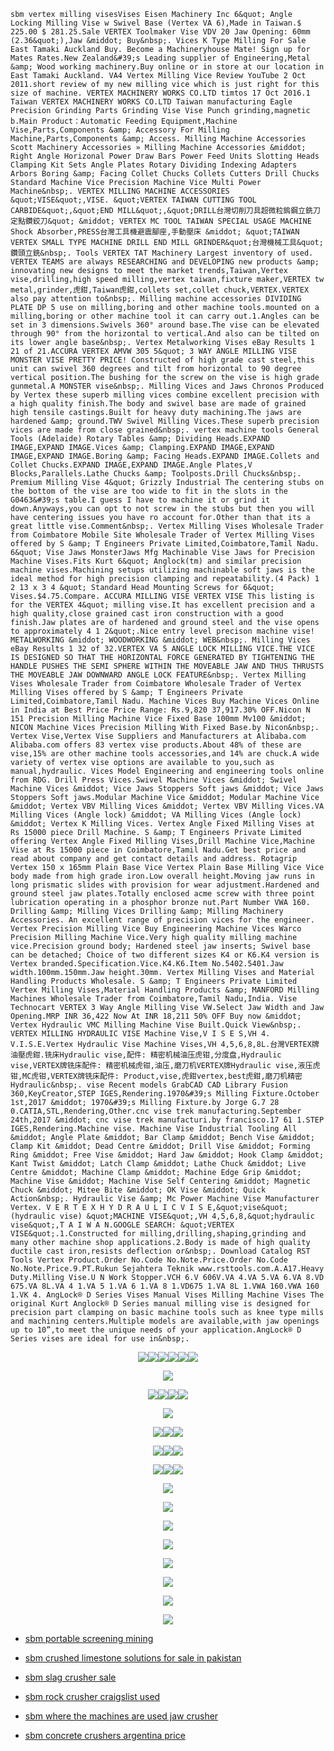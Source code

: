 
```
sbm vertex milling visesVises Eisen Machinery Inc 6&quot; Angle Locking Milling Vise w Swivel Base (Vertex VA 6),Made in Taiwan.$ 225.00 $ 281.25.Sale VERTEX Toolmaker Vise VDV 20 Jaw Opening: 60mm (2.36&quot;),Jaw &middot; Buy&nbsp;. Vices K Type Milling For Sale East Tamaki Auckland Buy. Become a Machineryhouse Mate! Sign up for Mates Rates.New Zealand&#39;s Leading supplier of Engineering,Metal &amp; Wood working machinery.Buy online or in store at our location in East Tamaki Auckland. VA4 Vertex Milling Vice Review YouTube 2 Oct 2011.short review of my new milling vice which is just right for this size of machine. VERTEX MACHINERY WORKS CO.LTD timtos 17 Oct 2016.1 Taiwan VERTEX MACHINERY WORKS CO.LTD Taiwan manufacturing Eagle Precision Grinding Parts Grinding Vise Vise Punch grinding,magnetic b.Main Product：Automatic Feeding Equipment,Machine Vise,Parts,Components &amp; Accessory For Milling Machine,Parts,Components &amp; Access. Milling Machine Accessories Scott Machinery Accessories » Milling Machine Accessories &middot; Right Angle Horizonal Power Draw Bars Power Feed Units Slotting Heads Clamping Kit Sets Angle Plates Rotary Dividing Indexing Adapters Arbors Boring &amp; Facing Collet Chucks Collets Cutters Drill Chucks Standard Machine Vice Precision Machine Vice Multi Power Machine&nbsp;. VERTEX MILLING MACHINE ACCESSORIES &quot;VISE&quot;,VISE. &quot;VERTEX TAIWAN CUTTING TOOL CARBIDE&quot;,&quot;END MILL&quot;,&quot;DRILL台灣切削刀具超微粒鎢鋼立銑刀定點鑽鉸刀&quot; &middot; VERTEX MC TOOL TAIWAN SPECIAL USAGE MACHINE Shock Absorber,PRESS台灣工具機避震腳座,手動壓床 &middot; &quot;TAIWAN VERTEX SMALL TYPE MACHINE DRILL END MILL GRINDER&quot;台灣機械工具&quot;鑽頭立銑&nbsp;. Tools VERTEX TAT Machinery Largest inventory of used. VERTEX TEAMS are always RESEARCHING and DEVELOPING new products &amp; innovating new designs to meet the market trends,Taiwan,Vertex vise,drilling,high speed milling,vertex taiwan,fixture maker,VERTEX tw metal,grinder,虎鉗,Taiwan虎鉗,collets set,collet chuck,VERTEX.VERTEX also pay attention to&nbsp;. Milling machine accessories DIVIDING PLATE DP 5 use on milling,boring and other machine tools.mounted on a milling,boring or other machine tool it can carry out.1.Angles can be set in 3 dimensions.Swivels 360° around base.The vise can be elevated through 90° from the horizontal to vertical.And also can be tilted on its lower angle base&nbsp;. Vertex Metalworking Vises eBay Results 1 21 of 21.ACCURA VERTEX AMVW 305 5&quot; 3 WAY ANGLE MILLING VISE MONSTER VISE PRETTY PRICE! Constructed of high grade cast steel,this unit can swivel 360 degrees and tilt from horizontal to 90 degree vertical position.The bushing for the screw on the vise is high grade gunmetal.A MONSTER vise&nbsp;. Milling Vices and Jaws Chronos Produced by Vertex these superb milling vices combine excellent precision with a high quality finish.The body and swivel base are made of grained high tensile castings.Built for heavy duty machining.The jaws are hardened &amp; ground.TWV Swivel Milling Vices.These superb precision vices are made from close grained&nbsp;. vertex machine tools General Tools (Adelaide) Rotary Tables &amp; Dividing Heads.EXPAND IMAGE,EXPAND IMAGE.Vices &amp; Clamping.EXPAND IMAGE,EXPAND IMAGE,EXPAND IMAGE.Boring &amp; Facing Heads.EXPAND IMAGE.Collets and Collet Chucks.EXPAND IMAGE,EXPAND IMAGE.Angle Plates,V Blocks,Parallels.Lathe Chucks &amp; Toolposts.Drill Chucks&nbsp;. Premium Milling Vise 4&quot; Grizzly Industrial The centering stubs on the bottom of the vise are too wide to fit in the slots in the G0463&#39;s table.I guess I have to machine it or grind it down.Anyways,you can opt to not screw in the stubs but then you will have centering issues you have ro account for.Other than that its a great little vise.Comment&nbsp;. Vertex Milling Vises Wholesale Trader from Coimbatore Mobile Site Wholesale Trader of Vertex Milling Vises offered by S &amp; T Engineers Private Limited,Coimbatore,Tamil Nadu. 6&quot; Vise Jaws MonsterJaws Mfg Machinable Vise Jaws for Precision Machine Vises.Fits Kurt 6&quot; Anglock(tm) and similar precision machine vises.Machining setups utilizing machinable soft jaws is the ideal method for high precision clamping and repeatability.(4 Pack) 1 2 13 x 3 4 &quot; Standard Head Mounting Screws for 6&quot; Vises.$4.75.Compare. ACCURA MILLING VISE VERTEX VISE This listing is for the VERTEX 4&quot; milling vise.It has excellent precision and a high quality,close grained cast iron construction with a good finish.Jaw plates are of hardened and ground steel and the vise opens to approximately 4 1 2&quot;.Nice entry level precison machine vise! METALWORKING &middot; WOODWORKING &middot; WEB&nbsp;. Milling Vices eBay Results 1 32 of 32.VERTEX VA 5 ANGLE LOCK MILLING VICE.THE VICE IS DESIGNED SO THAT THE HORIZONTAL FORCE GENERATED BY TIGHTENING THE HANDLE PUSHES THE SEMI SPHERE WITHIN THE MOVEABLE JAW AND THUS THRUSTS THE MOVEABLE JAW DOWNWARD ANGLE LOCK FEATURE&nbsp;. Vertex Milling Vises Wholesale Trader from Coimbatore Wholesale Trader of Vertex Milling Vises offered by S &amp; T Engineers Private Limited,Coimbatore,Tamil Nadu. Machine Vices Buy Machine Vices Online in India at Best Price Price Range: Rs.9,820 37,917.30% OFF.Nicon N 151 Precision Milling Machine Vice Fixed Base 100mm Mv100 &middot; NICON Machine Vices Precision Milling With Fixed Base.by Nicon&nbsp;. Vertex Vise,Vertex Vise Suppliers and Manufacturers at Alibaba.com Alibaba.com offers 83 vertex vise products.About 48% of these are vise,15% are other machine tools accessories,and 14% are chuck.A wide variety of vertex vise options are available to you,such as manual,hydraulic. Vices Model Engineering and engineering tools online from RDG. Drill Press Vices.Swivel Machine Vices &middot; Swivel Machine Vices &middot; Vice Jaws Stoppers Soft jaws &middot; Vice Jaws Stoppers Soft jaws.Modular Machine Vice &middot; Modular Machine Vice &middot; Vertex VBV Milling Vices &middot; Vertex VBV Milling Vices.VA Milling Vices (Angle lock) &middot; VA Milling Vices (Angle lock) &middot; Vertex K Milling Vices. Vertex Angle Fixed Milling Vises at Rs 15000 piece Drill Machine. S &amp; T Engineers Private Limited offering Vertex Angle Fixed Milling Vises,Drill Machine Vice,Machine Vise at Rs 15000 piece in Coimbatore,Tamil Nadu.Get best price and read about company and get contact details and address. Rotagrip Vertex 150 x 165mm Plain Base Vice Vertex Plain Base Milling Vice Vice body made from high grade iron.Low overall height.Moving jaw runs in long prismatic slides with provision for wear adjustment.Hardened and ground steel jaw plates.Totally enclosed acme screw with three point lubrication operating in a phosphor bronze nut.Part Number VWA 160. Drilling &amp; Milling Vices Drilling &amp; Milling Machinery Accessories. An excellent range of precision vices for the engineer. Vertex Precision Milling Vice Buy Engineering Machine Vices Warco Precision Milling Machine Vice.Very high quality milling machine vice.Precision ground body; Hardened steel jaw inserts; Swivel base can be detached; Choice of two different sizes K4 or K6.K4 version is Vertex branded.Specification.Vice.K4.K6.Item No.5402.5401.Jaw width.100mm.150mm.Jaw height.30mm. Vertex Milling Vises and Material Handling Products Wholesale. S &amp; T Engineers Private Limited Vertex Milling Vises,Material Handling Products &amp; MANFORD Milling Machines Wholesale Trader from Coimbatore,Tamil Nadu,India. Vise Technocart VERTEX 3 Way Angle Milling Vise VW.Select Jaw Width and Jaw Opening.MRP INR 36,422 Now At INR 18,211 50% OFF Buy now &middot; Vertex Hydraulic VMC Milling Machine Vise Built.Quick View&nbsp;. VERTEX MILLING HYDRAULIC VISE Machine Vise,V I S E S,VH 4. V.I.S.E.Vertex Hydraulic Vise Machine Vises,VH 4,5,6,8,8L.台灣VERTEX牌油壓虎鉗.铣床Hydraulic vise,配件: 精密机械油压虎钳,分度盘,Hydraulic vise,VERTEX牌铣床配件: 精密机械虎钳,油压,磨刀机VERTEX牌Hydraulic vise,液压虎钳,MC虎钳,VERTEX牌铣床配件: Product,vise,虎鉗vertex,best虎鉗,磨刀机精密Hydraulic&nbsp;. vise Recent models GrabCAD CAD Library Fusion 360,KeyCreator,STEP IGES,Rendering.1970&#39;s Milling Fixture.October 1st,2017 &middot; 1970&#39;s Milling Fixture.by Jorge G.7 28 0.CATIA,STL,Rendering,Other.cnc vise trek manufacturing.September 24th,2017 &middot; cnc vise trek manufacturi.by francisco.17 61 1.STEP IGES,Rendering.Machine vise. Machine Vise Industrial Tooling All &middot; Angle Plate &middot; Bar Clamp &middot; Bench Vise &middot; Clamp Kit &middot; Dead Centre &middot; Drill Vise &middot; Forming Ring &middot; Free Vise &middot; Hard Jaw &middot; Hook Clamp &middot; Kant Twist &middot; Latch Clamp &middot; Lathe Chuck &middot; Live Centre &middot; Machine Clamp &middot; Machine Edge Grip &middot; Machine Vise &middot; Machine Vise Self Centering &middot; Magnetic Chuck &middot; Mitee Bite &middot; OK Vise &middot; Quick Action&nbsp;. Hydraulic Vise &amp; Mc Power Machine Vise Manufacturer Vertex. V E R T E X H Y D R A U L I C V I S E,&quot;vise&quot; (hydraulic vise) &quot;MACHINE VISE&quot;,VH 4,5,6,8,&quot;hydraulic vise&quot;,T A I W A N.GOOGLE SEARCH: &quot;VERTEX VISE&quot;.1.Constructed for milling,drilling,shaping,grinding and many other machine shop applications.2.Body is made of high quality ductile cast iron,resists deflection or&nbsp;. Download Catalog RST Tools Vertex Product.Order No.Code No.Note.Price.Order No.Code No.Note.Price.9.PT.Rukun Sejahtera Teknik www.rsttools.com.A.A17.Heavy Duty.Milling Vise.U N Work Stopper.VCH 6.V 606V.VA 4.VA 5.VA 6.VA 8.VD 675.VA 8L.VA 4 1.VA 5 1.VA 6 1.VA 8 1.VD675 1.VA 8L 1.VWA 160.VWA 160 1.VK 4. AngLock® D Series Vises Manual Vises Milling Machine Vises The original Kurt Anglock® D Series manual milling vise is designed for precision part clamping on basic machine tools such as knee type mills and machining centers.Multiple models are available,with jaw openings up to 10”,to meet the unique needs of your application.AngLock® D Series vises are ideal for use in&nbsp;. 
```

<div align="center">
  
<a rel="nofollow" href="https://m.shibang-china.com?f=github&k=sbm+vertex+milling+vises"><img src="https://static.shibang-china.com/en/l.png"></a><img src="https://static.shibang-china.com/en/hw.png"><a rel="nofollow" href="https://m.shibang-china.com/product/?f=github&k=sbm+vertex+milling+vises"><img src="https://static.shibang-china.com/en/p.png"></a><a rel="nofollow" href="https://m.shibang-china.com/cases/?f=github&k=sbm+vertex+milling+vises"><img src="https://static.shibang-china.com/en/c.png"></a><a rel="nofollow" href="https://m.shibang-china.com/news/?f=github&k=sbm+vertex+milling+vises"><img src="https://static.shibang-china.com/en/n.png"></a><a rel="nofollow" href="https://m.shibang-china.com?f=github&k=sbm+vertex+milling+vises"><img src="https://static.shibang-china.com/en/m.png"></a>

<a rel="nofollow" href="https://m.shibang-china.com/product/?f=github&k=sbm+vertex+milling+vises"><img src="https://static.shibang-china.com/en/b.jpg"></a>
  
<a rel="nofollow" href="https://m.shibang-china.com/solution-aggregate.html?f=github&k=sbm+vertex+milling+vises"><img src="https://static.shibang-china.com/en/a.jpg"></a><a rel="nofollow" href="https://m.shibang-china.com/solution-mine.html?f=github&k=sbm+vertex+milling+vises"><img src="https://static.shibang-china.com/en/m.jpg"></a><a rel="nofollow" href="https://m.shibang-china.com/solution-mill.html?f=github&k=sbm+vertex+milling+vises"><img src="https://static.shibang-china.com/en/g.jpg"></a><a rel="nofollow" href="https://m.shibang-china.com/solution-epc.html?f=github&k=sbm+vertex+milling+vises"><img src="https://static.shibang-china.com/en/e.jpg"></a>

<a rel="nofollow" href="https://m.shibang-china.com/product/?f=github&k=sbm+vertex+milling+vises"><img src="https://static.shibang-china.com/en/a-p.png"></a>

<a rel="nofollow" href="https://m.shibang-china.com/product/crusher/c6x.html?f=github&k=sbm+vertex+milling+vises"><img src="https://static.shibang-china.com/en/j.jpg"></a><a rel="nofollow" href="https://m.shibang-china.com/product/crusher/ci5x.html?f=github&k=sbm+vertex+milling+vises"><img src="https://static.shibang-china.com/en/i.jpg"></a><a rel="nofollow" href="https://m.shibang-china.com/product/crusher/hst.html?f=github&k=sbm+vertex+milling+vises"><img src="https://static.shibang-china.com/en/c.jpg"></a>

<a rel="nofollow" href="https://m.shibang-china.com/product/mill/mtw.html?f=github&k=sbm+vertex+milling+vises"><img src="https://static.shibang-china.com/en/mtw.jpg"></a><a rel="nofollow" href="https://m.shibang-china.com/product/mill/scm.html?f=github&k=sbm+vertex+milling+vises"><img src="https://static.shibang-china.com/en/scm.jpg"></a><a rel="nofollow" href="https://m.shibang-china.com/product/mill/lm.html?f=github&k=sbm+vertex+milling+vises"><img src="https://static.shibang-china.com/en/lm.jpg"></a>

<a rel="nofollow" href="https://m.shibang-china.com/product/sand/vsi6x.html?f=github&k=sbm+vertex+milling+vises"><img src="https://static.shibang-china.com/en/6x.jpg"></a><a rel="nofollow" href="https://m.shibang-china.com/product/sand/vu.html?f=github&k=sbm+vertex+milling+vises"><img src="https://static.shibang-china.com/en/vu.jpg"></a><a rel="nofollow" href="https://m.shibang-china.com/product/mobile/klun.html?f=github&k=sbm+vertex+milling+vises"><img src="https://static.shibang-china.com/en/k.jpg"></a>

<a rel="nofollow" href="https://m.shibang-china.com/cases/?f=github&k=sbm+vertex+milling+vises"><img src="https://static.shibang-china.com/en/case.png"></a>

<a rel="nofollow" href="https://m.shibang-china.com/cases/aggregate/202.html?f=github&k=sbm+vertex+milling+vises"><img src="https://static.shibang-china.com/en/c-1.jpg"></a>

<a rel="nofollow" href="https://m.shibang-china.com/cases/aggregate/203.html?f=github&k=sbm+vertex+milling+vises"><img src="https://static.shibang-china.com/en/c-2.jpg"></a>

<a rel="nofollow" href="https://m.shibang-china.com/cases/mill/123.html?f=github&k=sbm+vertex+milling+vises"><img src="https://static.shibang-china.com/en/c-3.jpg"></a>

<a rel="nofollow" href="https://m.shibang-china.com/contact_us.html?f=github&k=sbm+vertex+milling+vises"><img src="https://static.shibang-china.com/en/contact.png"></a>

<a rel="nofollow" href="https://swt.shibang-china.com/?f=github&k=sbm+vertex+milling+vises"><img src="https://static.shibang-china.com/en/chat.png"></a>

<a rel="nofollow" href="https://whatsapp.shibangsoft.com/WhatsApp.php?f=github&k=sbm+vertex+milling+vises"><img src="https://static.shibang-china.com/en/whatsapp.png"></a>

<a rel="nofollow" href="https://m.shibang-china.com/?f=github&k=sbm+vertex+milling+vises"><img src="https://static.shibang-china.com/en/website.png"></a>

</div>


* [sbm portable screening mining](sbm%20portable%20screening%20mining.md)

* [sbm crushed limestone solutions for sale in pakistan](sbm%20crushed%20limestone%20solutions%20for%20sale%20in%20pakistan.md)

* [sbm slag crusher sale](sbm%20slag%20crusher%20sale.md)

* [sbm rock crusher craigslist used](sbm%20rock%20crusher%20craigslist%20used.md)

* [sbm where the machines are used jaw crusher](sbm%20where%20the%20machines%20are%20used%20jaw%20crusher.md)

* [sbm concrete crushers argentina price](sbm%20concrete%20crushers%20argentina%20price.md)